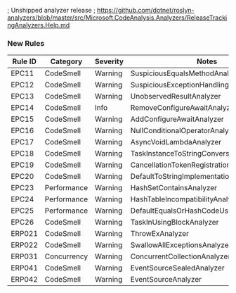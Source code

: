 ﻿; Unshipped analyzer release
; https://github.com/dotnet/roslyn-analyzers/blob/master/src/Microsoft.CodeAnalysis.Analyzers/ReleaseTrackingAnalyzers.Help.md

### New Rules
Rule ID | Category | Severity | Notes
--------|----------|----------|-------
EPC11 | CodeSmell | Warning | SuspiciousEqualsMethodAnalyzer
EPC12 | CodeSmell | Warning | SuspiciousExceptionHandlingAnalyzer
EPC13 | CodeSmell | Warning | UnobservedResultAnalyzer
EPC14 | CodeSmell | Info | RemoveConfigureAwaitAnalyzer
EPC15 | CodeSmell | Warning | AddConfigureAwaitAnalyzer
EPC16 | CodeSmell | Warning | NullConditionalOperatorAnalyzer
EPC17 | CodeSmell | Warning | AsyncVoidLambdaAnalyzer
EPC18 | CodeSmell | Warning | TaskInstanceToStringConversionAnalyzer
EPC19 | CodeSmell | Warning | CancellationTokenRegistrationAnalyzer
EPC20 | CodeSmell | Warning | DefaultToStringImplementationUsageAnalyzer
EPC23 | Performance | Warning | HashSetContainsAnalyzer
EPC24 | Performance | Warning | HashTableIncompatibilityAnalyzer
EPC25 | Performance | Warning | DefaultEqualsOrHashCodeUsageAnalyzer
EPC26 | CodeSmell | Warning | TaskInUsingBlockAnalyzer
ERP021 | CodeSmell | Warning | ThrowExAnalyzer
ERP022 | CodeSmell | Warning | SwallowAllExceptionsAnalyzer
ERP031 | Concurrency | Warning | ConcurrentCollectionAnalyzer
ERP041 | CodeSmell | Warning | EventSourceSealedAnalyzer
ERP042 | CodeSmell | Warning | EventSourceAnalyzer
